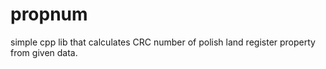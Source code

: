 # propnum
 simple cpp lib that calculates CRC number of polish land register property from given data.

